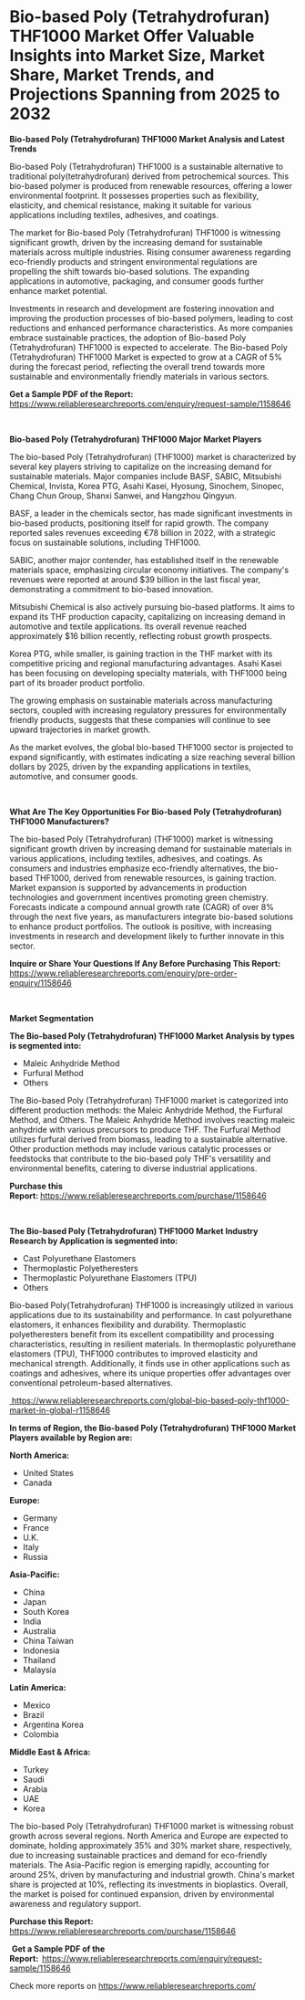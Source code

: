 <p><h1>Bio-based Poly (Tetrahydrofuran) THF1000 Market Offer Valuable Insights into Market Size, Market Share, Market Trends, and Projections Spanning from 2025 to 2032</h1></p><p><strong>Bio-based Poly (Tetrahydrofuran) THF1000 Market Analysis and Latest Trends</strong></p>
<p><p>Bio-based Poly (Tetrahydrofuran) THF1000 is a sustainable alternative to traditional poly(tetrahydrofuran) derived from petrochemical sources. This bio-based polymer is produced from renewable resources, offering a lower environmental footprint. It possesses properties such as flexibility, elasticity, and chemical resistance, making it suitable for various applications including textiles, adhesives, and coatings. </p><p>The market for Bio-based Poly (Tetrahydrofuran) THF1000 is witnessing significant growth, driven by the increasing demand for sustainable materials across multiple industries. Rising consumer awareness regarding eco-friendly products and stringent environmental regulations are propelling the shift towards bio-based solutions. The expanding applications in automotive, packaging, and consumer goods further enhance market potential.</p><p>Investments in research and development are fostering innovation and improving the production processes of bio-based polymers, leading to cost reductions and enhanced performance characteristics. As more companies embrace sustainable practices, the adoption of Bio-based Poly (Tetrahydrofuran) THF1000 is expected to accelerate. The Bio-based Poly (Tetrahydrofuran) THF1000 Market is expected to grow at a CAGR of 5% during the forecast period, reflecting the overall trend towards more sustainable and environmentally friendly materials in various sectors.</p></p>
<p><strong>Get a Sample PDF of the Report:&nbsp;</strong> <a href="https://www.reliableresearchreports.com/enquiry/request-sample/1158646?utm_campaign=2098&utm_medium=2&utm_source=Github&utm_content=ia&utm_term=01022025&utm_id=bio-based-poly-tetrahydrofuran-thf1000">https://www.reliableresearchreports.com/enquiry/request-sample/1158646</a></p>
<p>&nbsp;</p>
<p><strong>Bio-based Poly (Tetrahydrofuran) THF1000 Major Market Players</strong></p>
<p><p>The bio-based Poly (Tetrahydrofuran) (THF1000) market is characterized by several key players striving to capitalize on the increasing demand for sustainable materials. Major companies include BASF, SABIC, Mitsubishi Chemical, Invista, Korea PTG, Asahi Kasei, Hyosung, Sinochem, Sinopec, Chang Chun Group, Shanxi Sanwei, and Hangzhou Qingyun.</p><p>BASF, a leader in the chemicals sector, has made significant investments in bio-based products, positioning itself for rapid growth. The company reported sales revenues exceeding €78 billion in 2022, with a strategic focus on sustainable solutions, including THF1000.</p><p>SABIC, another major contender, has established itself in the renewable materials space, emphasizing circular economy initiatives. The company's revenues were reported at around $39 billion in the last fiscal year, demonstrating a commitment to bio-based innovation.</p><p>Mitsubishi Chemical is also actively pursuing bio-based platforms. It aims to expand its THF production capacity, capitalizing on increasing demand in automotive and textile applications. Its overall revenue reached approximately $16 billion recently, reflecting robust growth prospects.</p><p>Korea PTG, while smaller, is gaining traction in the THF market with its competitive pricing and regional manufacturing advantages. Asahi Kasei has been focusing on developing specialty materials, with THF1000 being part of its broader product portfolio.</p><p>The growing emphasis on sustainable materials across manufacturing sectors, coupled with increasing regulatory pressures for environmentally friendly products, suggests that these companies will continue to see upward trajectories in market growth.</p><p>As the market evolves, the global bio-based THF1000 sector is projected to expand significantly, with estimates indicating a size reaching several billion dollars by 2025, driven by the expanding applications in textiles, automotive, and consumer goods.</p></p>
<p>&nbsp;</p>
<p><strong>What Are The Key Opportunities For Bio-based Poly (Tetrahydrofuran) THF1000 Manufacturers?</strong></p>
<p><p>The bio-based Poly (Tetrahydrofuran) (THF1000) market is witnessing significant growth driven by increasing demand for sustainable materials in various applications, including textiles, adhesives, and coatings. As consumers and industries emphasize eco-friendly alternatives, the bio-based THF1000, derived from renewable resources, is gaining traction. Market expansion is supported by advancements in production technologies and government incentives promoting green chemistry. Forecasts indicate a compound annual growth rate (CAGR) of over 8% through the next five years, as manufacturers integrate bio-based solutions to enhance product portfolios. The outlook is positive, with increasing investments in research and development likely to further innovate in this sector.</p></p>
<p><strong>Inquire or Share Your Questions If Any Before Purchasing This Report:</strong> <a href="https://www.reliableresearchreports.com/enquiry/pre-order-enquiry/1158646?utm_campaign=2098&utm_medium=2&utm_source=Github&utm_content=ia&utm_term=01022025&utm_id=bio-based-poly-tetrahydrofuran-thf1000">https://www.reliableresearchreports.com/enquiry/pre-order-enquiry/1158646</a></p>
<p>&nbsp;</p>
<p><strong>Market Segmentation</strong></p>
<p><strong>The Bio-based Poly (Tetrahydrofuran) THF1000 Market Analysis by types is segmented into:</strong></p>
<p><ul><li>Maleic Anhydride Method</li><li>Furfural Method</li><li>Others</li></ul></p>
<p><p>The Bio-based Poly (Tetrahydrofuran) THF1000 market is categorized into different production methods: the Maleic Anhydride Method, the Furfural Method, and Others. The Maleic Anhydride Method involves reacting maleic anhydride with various precursors to produce THF. The Furfural Method utilizes furfural derived from biomass, leading to a sustainable alternative. Other production methods may include various catalytic processes or feedstocks that contribute to the bio-based poly THF's versatility and environmental benefits, catering to diverse industrial applications.</p></p>
<p><strong>Purchase this Report:&nbsp;</strong><a href="https://www.reliableresearchreports.com/purchase/1158646?utm_campaign=2098&utm_medium=2&utm_source=Github&utm_content=ia&utm_term=01022025&utm_id=bio-based-poly-tetrahydrofuran-thf1000">https://www.reliableresearchreports.com/purchase/1158646</a></p>
<p>&nbsp;</p>
<p><strong>The Bio-based Poly (Tetrahydrofuran) THF1000 Market Industry Research by Application is segmented into:</strong></p>
<p><ul><li>Cast Polyurethane Elastomers</li><li>Thermoplastic Polyetheresters</li><li>Thermoplastic Polyurethane Elastomers (TPU)</li><li>Others</li></ul></p>
<p><p>Bio-based Poly(Tetrahydrofuran) THF1000 is increasingly utilized in various applications due to its sustainability and performance. In cast polyurethane elastomers, it enhances flexibility and durability. Thermoplastic polyetheresters benefit from its excellent compatibility and processing characteristics, resulting in resilient materials. In thermoplastic polyurethane elastomers (TPU), THF1000 contributes to improved elasticity and mechanical strength. Additionally, it finds use in other applications such as coatings and adhesives, where its unique properties offer advantages over conventional petroleum-based alternatives.</p></p>
<p><a href="https://www.reliableresearchreports.com/global-bio-based-poly-thf1000-market-in-global-r1158646?utm_campaign=2098&utm_medium=2&utm_source=Github&utm_content=ia&utm_term=01022025&utm_id=bio-based-poly-tetrahydrofuran-thf1000">&nbsp;https://www.reliableresearchreports.com/global-bio-based-poly-thf1000-market-in-global-r1158646</a></p>
<p><strong>In terms of Region, the Bio-based Poly (Tetrahydrofuran) THF1000 Market Players available by Region are:</strong></p>
<p>
    <p> <strong> North America: </strong>
        <ul>
            <li>United States</li>
            <li>Canada</li>
        </ul>
        </p> 
    <p> <strong> Europe: </strong>
        <ul>
            <li>Germany</li>
            <li>France</li>
            <li>U.K.</li>
            <li>Italy</li>
            <li>Russia</li>
        </ul>
        </p> 
    <p> <strong> Asia-Pacific: </strong>
        <ul>
            <li>China</li>
            <li>Japan</li>
            <li>South Korea</li>
            <li>India</li>
            <li>Australia</li>
            <li>China Taiwan</li>
            <li>Indonesia</li>
            <li>Thailand</li>
            <li>Malaysia</li>
        </ul>
        </p> 
    <p> <strong> Latin America: </strong>
        <ul>
            <li>Mexico</li>
            <li>Brazil</li>
            <li>Argentina Korea</li>
            <li>Colombia</li>
        </ul>
        </p> 
    <p> <strong> Middle East & Africa: </strong>
        <ul>
            <li>Turkey</li>
            <li>Saudi</li>
            <li>Arabia</li>
            <li>UAE</li>
            <li>Korea</li>
        </ul>
    </p>
    </p>
<p><p>The bio-based Poly (Tetrahydrofuran) THF1000 market is witnessing robust growth across several regions. North America and Europe are expected to dominate, holding approximately 35% and 30% market share, respectively, due to increasing sustainable practices and demand for eco-friendly materials. The Asia-Pacific region is emerging rapidly, accounting for around 25%, driven by manufacturing and industrial growth. China's market share is projected at 10%, reflecting its investments in bioplastics. Overall, the market is poised for continued expansion, driven by environmental awareness and regulatory support.</p></p>
<p><strong>Purchase this Report: </strong><a href="https://www.reliableresearchreports.com/purchase/1158646?utm_campaign=2098&utm_medium=2&utm_source=Github&utm_content=ia&utm_term=01022025&utm_id=bio-based-poly-tetrahydrofuran-thf1000">https://www.reliableresearchreports.com/purchase/1158646</a></p>
<p>&nbsp;<strong>Get a Sample PDF of the Report:&nbsp;&nbsp;</strong><a href="https://www.reliableresearchreports.com/enquiry/request-sample/1158646?utm_campaign=2098&utm_medium=2&utm_source=Github&utm_content=ia&utm_term=01022025&utm_id=bio-based-poly-tetrahydrofuran-thf1000">https://www.reliableresearchreports.com/enquiry/request-sample/1158646</a></p>
<p><strong></strong></p>
<p>Check more reports on <a href="https://www.reliableresearchreports.com/?utm_campaign=2098&utm_medium=2&utm_source=Github&utm_content=ia&utm_term=01022025&utm_id=bio-based-poly-tetrahydrofuran-thf1000">https://www.reliableresearchreports.com/</a></p>